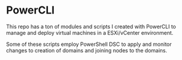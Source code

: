 # PowerCLI
This repo has a ton of modules and scripts I created with PowerCLI to manage and deploy virtual machines in a ESXi/vCenter environment.

Some of these scripts employ PowerShell DSC to apply and monitor changes to creation of domains and joining nodes to the domains.
